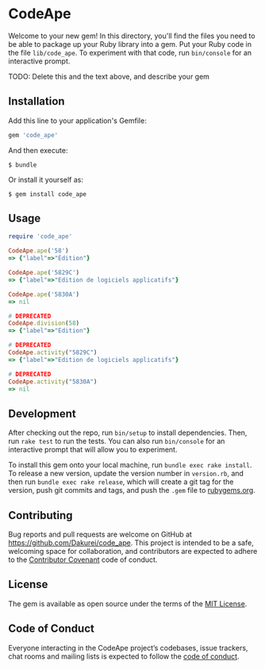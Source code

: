 # CodeApe

Welcome to your new gem! In this directory, you'll find the files you need to be able to package up your Ruby library into a gem. Put your Ruby code in the file `lib/code_ape`. To experiment with that code, run `bin/console` for an interactive prompt.

TODO: Delete this and the text above, and describe your gem

## Installation

Add this line to your application's Gemfile:

```ruby
gem 'code_ape'
```

And then execute:

    $ bundle

Or install it yourself as:

    $ gem install code_ape

## Usage

```ruby
require 'code_ape'

CodeApe.ape('58')
=> {"label"=>"Édition"}

CodeApe.ape('5829C')
=> {"label"=>"Edition de logiciels applicatifs"}

CodeApe.ape('5830A')
=> nil

# DEPRECATED
CodeApe.division(58)
=> {"label"=>"Edition"}

# DEPRECATED
CodeApe.activity("5829C")
=> {"label"=>"Edition de logiciels applicatifs"}

# DEPRECATED
CodeApe.activity("5830A")
=> nil
```

## Development

After checking out the repo, run `bin/setup` to install dependencies. Then, run `rake test` to run the tests. You can also run `bin/console` for an interactive prompt that will allow you to experiment.

To install this gem onto your local machine, run `bundle exec rake install`. To release a new version, update the version number in `version.rb`, and then run `bundle exec rake release`, which will create a git tag for the version, push git commits and tags, and push the `.gem` file to [rubygems.org](https://rubygems.org).

## Contributing

Bug reports and pull requests are welcome on GitHub at https://github.com/Dakurei/code_ape. This project is intended to be a safe, welcoming space for collaboration, and contributors are expected to adhere to the [Contributor Covenant](http://contributor-covenant.org) code of conduct.

## License

The gem is available as open source under the terms of the [MIT License](https://opensource.org/licenses/MIT).

## Code of Conduct

Everyone interacting in the CodeApe project’s codebases, issue trackers, chat rooms and mailing lists is expected to follow the [code of conduct](https://github.com/Dakurei/code_ape/blob/master/CODE_OF_CONDUCT.md).

